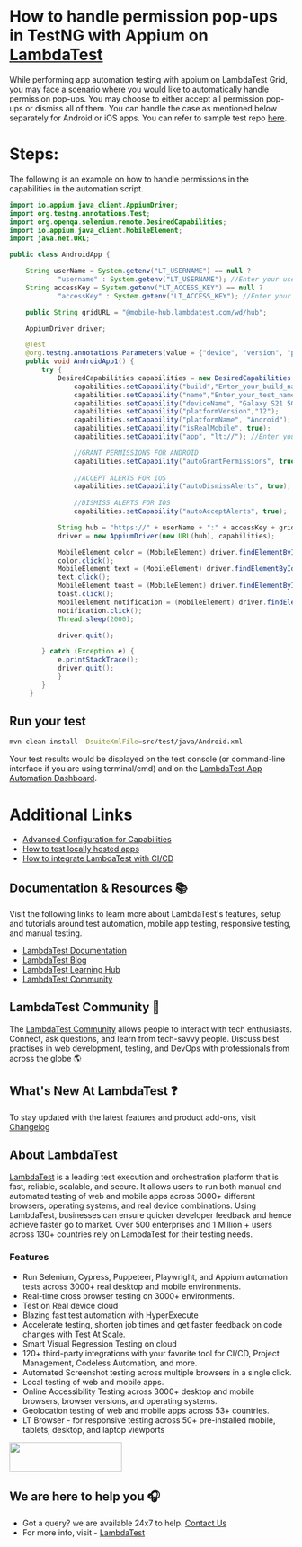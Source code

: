 # How to handle permission pop-ups in TestNG with Appium on [LambdaTest](https://www.lambdatest.com/?utm_source=github&utm_medium=repo&utm_campaign=appium-testNG-permissions)

While performing app automation testing with appium on LambdaTest Grid, you may face a scenario where you would like to automatically handle permission pop-ups. You may choose to either accept all permission pop-ups or dismiss all of them. You can handle the case as mentioned below separately for Android or iOS apps. You can refer to sample test repo [here](https://github.com/LambdaTest/LT-appium-java-testng).

# Steps:

The following is an example on how to handle permissions in the capabilities in the automation script.

```java
import io.appium.java_client.AppiumDriver;
import org.testng.annotations.Test;
import org.openqa.selenium.remote.DesiredCapabilities;
import io.appium.java_client.MobileElement;
import java.net.URL;

public class AndroidApp {

    String userName = System.getenv("LT_USERNAME") == null ?
            "username" : System.getenv("LT_USERNAME"); //Enter your username here
    String accessKey = System.getenv("LT_ACCESS_KEY") == null ?
            "accessKey" : System.getenv("LT_ACCESS_KEY"); //Enter your accessKey here

    public String gridURL = "@mobile-hub.lambdatest.com/wd/hub";

    AppiumDriver driver;

    @Test
    @org.testng.annotations.Parameters(value = {"device", "version", "platform"})
    public void AndroidApp1() {
        try {
            DesiredCapabilities capabilities = new DesiredCapabilities();
                capabilities.setCapability("build","Enter_your_build_name"); //Enter your build name here
                capabilities.setCapability("name","Enter_your_test_name"); //Enter your test name here
                capabilities.setCapability("deviceName", "Galaxy S21 5G");
                capabilities.setCapability("platformVersion","12");
                capabilities.setCapability("platformName", "Android");
                capabilities.setCapability("isRealMobile", true);
                capabilities.setCapability("app", "lt://"); //Enter your app url here

                //GRANT PERMISSIONS FOR ANDROID
                capabilities.setCapability("autoGrantPermissions", true);
                
                //ACCEPT ALERTS FOR IOS
                capabilities.setCapability("autoDismissAlerts", true);
                
                //DISMISS ALERTS FOR IOS
                capabilities.setCapability("autoAcceptAlerts", true);

            String hub = "https://" + userName + ":" + accessKey + gridURL;
            driver = new AppiumDriver(new URL(hub), capabilities);

            MobileElement color = (MobileElement) driver.findElementById("com.lambdatest.proverbial:id/color");
            color.click();
            MobileElement text = (MobileElement) driver.findElementById("com.lambdatest.proverbial:id/Text");
            text.click();
            MobileElement toast = (MobileElement) driver.findElementById("com.lambdatest.proverbial:id/toast");
            toast.click();
            MobileElement notification = (MobileElement) driver.findElementById("com.lambdatest.proverbial:id/notification");
            notification.click();
            Thread.sleep(2000);

            driver.quit();

        } catch (Exception e) {
            e.printStackTrace();
            driver.quit();
            }
        }
     }
```
## Run your test

```bash
mvn clean install -DsuiteXmlFile=src/test/java/Android.xml
```
Your test results would be displayed on the test console (or command-line interface if you are using terminal/cmd) and on the [LambdaTest App Automation Dashboard](https://appautomation.lambdatest.com/build).

# Additional Links

- [Advanced Configuration for Capabilities](https://www.lambdatest.com/support/docs/desired-capabilities-in-appium/)
- [How to test locally hosted apps](https://www.lambdatest.com/support/docs/testing-locally-hosted-pages/)
- [How to integrate LambdaTest with CI/CD](https://www.lambdatest.com/support/docs/integrations-with-ci-cd-tools/)

## Documentation & Resources :books:
      
Visit the following links to learn more about LambdaTest's features, setup and tutorials around test automation, mobile app testing, responsive testing, and manual testing.

* [LambdaTest Documentation](https://www.lambdatest.com/support/docs/?utm_source=github&utm_medium=repo&utm_campaign=LT-appium-python)
* [LambdaTest Blog](https://www.lambdatest.com/blog/?utm_source=github&utm_medium=repo&utm_campaign=LT-appium-python)
* [LambdaTest Learning Hub](https://www.lambdatest.com/learning-hub/?utm_source=github&utm_medium=repo&utm_campaign=LT-appium-python)
* [LambdaTest Community](http://community.lambdatest.com/)    

## LambdaTest Community :busts_in_silhouette:

The [LambdaTest Community](https://community.lambdatest.com/) allows people to interact with tech enthusiasts. Connect, ask questions, and learn from tech-savvy people. Discuss best practises in web development, testing, and DevOps with professionals from across the globe 🌎

## What's New At LambdaTest ❓

To stay updated with the latest features and product add-ons, visit [Changelog](https://changelog.lambdatest.com/) 
      
## About LambdaTest

[LambdaTest](https://www.lambdatest.com) is a leading test execution and orchestration platform that is fast, reliable, scalable, and secure. It allows users to run both manual and automated testing of web and mobile apps across 3000+ different browsers, operating systems, and real device combinations. Using LambdaTest, businesses can ensure quicker developer feedback and hence achieve faster go to market. Over 500 enterprises and 1 Million + users across 130+ countries rely on LambdaTest for their testing needs.    

### Features

* Run Selenium, Cypress, Puppeteer, Playwright, and Appium automation tests across 3000+ real desktop and mobile environments.
* Real-time cross browser testing on 3000+ environments.
* Test on Real device cloud
* Blazing fast test automation with HyperExecute
* Accelerate testing, shorten job times and get faster feedback on code changes with Test At Scale.
* Smart Visual Regression Testing on cloud
* 120+ third-party integrations with your favorite tool for CI/CD, Project Management, Codeless Automation, and more.
* Automated Screenshot testing across multiple browsers in a single click.
* Local testing of web and mobile apps.
* Online Accessibility Testing across 3000+ desktop and mobile browsers, browser versions, and operating systems.
* Geolocation testing of web and mobile apps across 53+ countries.
* LT Browser - for responsive testing across 50+ pre-installed mobile, tablets, desktop, and laptop viewports
    
[<img height="53" width="200" src="https://user-images.githubusercontent.com/70570645/171866795-52c11b49-0728-4229-b073-4b704209ddde.png">](https://accounts.lambdatest.com/register)
      
## We are here to help you :headphones:

* Got a query? we are available 24x7 to help. [Contact Us](support@lambdatest.com)
* For more info, visit - [LambdaTest](https://www.lambdatest.com/?utm_source=github&utm_medium=repo&utm_campaign=appium-testNG-permissions)
